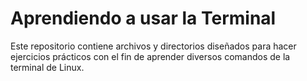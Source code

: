 # Aprendiendo a usar la Terminal

Este repositorio contiene archivos y directorios diseñados para hacer
ejercicios prácticos con el fin de aprender diversos comandos de la terminal
de Linux.
